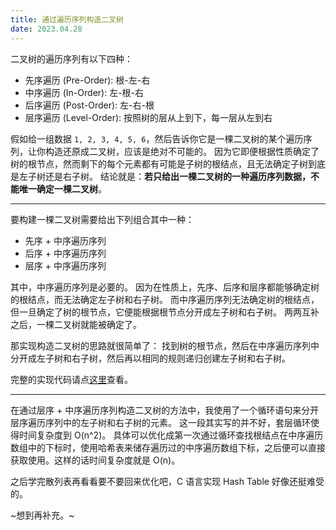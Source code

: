 ```yaml
---
title: 通过遍历序列构造二叉树
date: 2023.04.28
---
```




二叉树的遍历序列有以下四种：
- 先序遍历 (Pre-Order): 根-左-右
- 中序遍历 (In-Order): 左-根-右
- 后序遍历 (Post-Order): 左-右-根
- 层序遍历 (Level-Order): 按照树的层从上到下，每一层从左到右

假如给一组数据 `1, 2, 3, 4, 5, 6`，然后告诉你它是一棵二叉树的某个遍历序列，让你构造还原成二叉树，应该是绝对不可能的。
因为它即便根据性质确定了树的根节点，然而剩下的每个元素都有可能是子树的根结点，且无法确定子树到底是左子树还是右子树。
结论就是：**若只给出一棵二叉树的一种遍历序列数据，不能唯一确定一棵二叉树**。

---

要构建一棵二叉树需要给出下列组合其中一种：
- 先序 + 中序遍历序列
- 后序 + 中序遍历序列
- 层序 + 中序遍历序列

其中，中序遍历序列是必要的。
因为在性质上，先序、后序和层序都能够确定树的根结点，而无法确定左子树和右子树。
而中序遍历序列无法确定树的根结点，但一旦确定了树的根节点，它便能根据根节点分开成左子树和右子树。
两两互补之后，一棵二叉树就能被确定了。

那实现构造二叉树的思路就很简单了：
找到树的根节点，然后在中序遍历序列中分开成左子树和右子树，然后再以相同的规则递归创建左子树和右子树。

完整的实现代码请点[这里](https://github.com/glitchboyl/CS/blob/main/DataStructure/LinkedTree.c)查看。

----

在通过层序 + 中序遍历序列构造二叉树的方法中，我使用了一个循环语句来分开层序遍历序列中的左子树和右子树的元素。
这一段其实写的并不好，套层循环使得时间复杂度到 O(n^2)。
具体可以优化成第一次通过循环查找根结点在中序遍历数组中的下标时，使用哈希表来储存遍历过的中序遍历数组下标，之后便可以直接获取使用。这样的话时间复杂度就是 O(n)。

之后学完散列表再看看要不要回来优化吧，C 语言实现 Hash Table 好像还挺难受的。

~想到再补充。~
